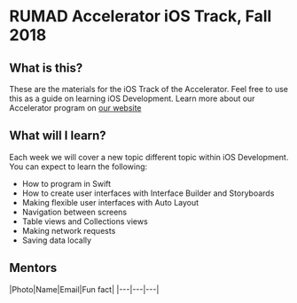 # RUMAD Accelerator iOS Track, Fall 2018

## What is this?

These are the materials for the iOS Track of the Accelerator. Feel free to use this as a guide on learning iOS Development. Learn more about our Accelerator program on [our website](https://www.rumad.club)

## What will I learn?

Each week we will cover a new topic different topic within iOS Development. You can expect to learn the following:

* How to program in Swift
* How to create user interfaces with Interface Builder and Storyboards
* Making flexible user interfaces with Auto Layout
* Navigation between screens
* Table views and Collections views
* Making network requests
* Saving data locally

## Mentors

|Photo|Name|Email|Fun fact|
|---|---|---|

